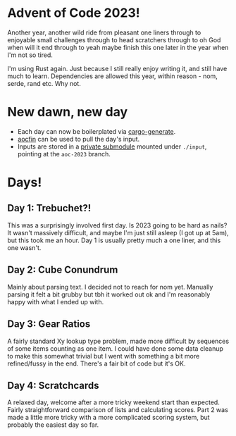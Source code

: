 # Advent of Code 2023!

Another year, another wild ride from pleasant one liners through to enjoyable small challenges
through to head scratchers through to oh God when will it end through to yeah maybe finish this
one later in the year when I'm not so tired.

I'm using Rust again. Just because I still really enjoy writing it, and still have much to learn.
Dependencies are allowed this year, within reason - nom, serde, rand etc. Why not.

# New dawn, new day

- Each day can now be boilerplated via [cargo-generate](https://github.com/dwalker109/aoc-input).
- [aocfin](https://github.com/dwalker109/aoc-input) can be used to pull the day's input.
- Inputs are stored in a [private submodule](https://github.com/dwalker109/aoc-input) mounted under `./input`, pointing at the `aoc-2023` branch.

# Days!

## Day 1: Trebuchet?!

This was a surprisingly involved first day. Is 2023 going to be hard as nails?
It wasn't massively difficult, and maybe I'm just still asleep (I got up at 5am),
but this took me an hour. Day 1 is usually pretty much a one liner, and this one
wasn't.

## Day 2: Cube Conundrum

Mainly about parsing text. I decided not to reach for nom yet. Manually parsing it
felt a bit grubby but tbh it worked out ok and I'm reasonably happy with what I 
ended up with. 

## Day 3: Gear Ratios

A fairly standard Xy lookup type problem, made more difficult by sequences of
some items counting as one item. I could have done some data cleanup to make this
somewhat trivial but I went with something a bit more refined/fussy in the end. 
There's a fair bit of code but it's OK.

## Day 4: Scratchcards

A relaxed day, welcome after a more tricky weekend start than expected. Fairly
straightforward comparison of lists and calculating scores. Part 2 was made a little
more tricky with a more complicated scoring system, but probably the easiest day so far.
